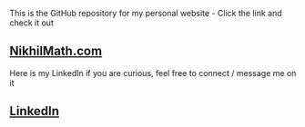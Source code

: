 This is the GitHub repository for my personal website - Click the link and check it out
## [NikhilMath.com](https://NikhilMath.com)


Here is my LinkedIn if you are curious, feel free to connect / message me on it
## [LinkedIn](https://www.linkedin.com/in/nikhil-math/)
